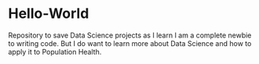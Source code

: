 # Hello-World
Repository to save Data Science projects as I learn
I am a complete newbie to writing code. But I do want to learn more about Data Science and how to apply it to Population Health. 
